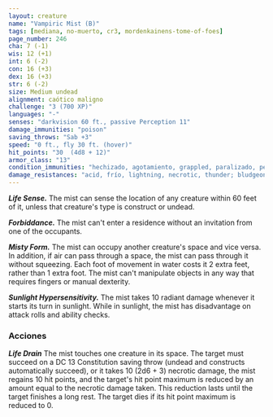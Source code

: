 ```yaml
---
layout: creature
name: "Vampiric Mist (B)"
tags: [mediana, no-muerto, cr3, mordenkainens-tome-of-foes]
page_number: 246
cha: 7 (-1)
wis: 12 (+1)
int: 6 (-2)
con: 16 (+3)
dex: 16 (+3)
str: 6 (-2)
size: Medium undead
alignment: caótico maligno
challenge: "3 (700 XP)"
languages: "-"
senses: "darkvision 60 ft., passive Perception 11"
damage_immunities: "poison"
saving_throws: "Sab +3"
speed: "0 ft., fly 30 ft. (hover)"
hit_points: "30  (4d8 + 12)"
armor_class: "13"
condition_immunities: "hechizado, agotamiento, grappled, paralizado, petrificado, envenenado, prone, restrained"
damage_resistances: "acid, frío, lightning, necrotic, thunder; bludgeoning, piercing, and slashing from nonmagical attacks"
---
```


***Life Sense.*** The mist can sense the location of any creature within 60 feet of it, unless that creature's type is construct or undead.

***Forbiddance.*** The mist can't enter a residence without an invitation from one of the occupants.

***Misty Form.*** The mist can occupy another creature's space and vice versa. In addition, if air can pass through a space, the mist can pass through it without squeezing. Each foot of movement in water costs it 2 extra feet, rather than 1 extra foot. The mist can't manipulate objects in any way that requires fingers or manual dexterity.

***Sunlight Hypersensitivity.*** The mist takes 10 radiant damage whenever it starts its turn in sunlight. While in sunlight, the mist has disadvantage on attack rolls and ability checks.

### Acciones

***Life Drain*** The mist touches one creature in its space. The target must succeed on a DC 13 Constitution saving throw (undead and constructs automatically succeed), or it takes 10 (2d6 + 3) necrotic damage, the mist regains 10 hit points, and the target's hit point maximum is reduced by an amount equal to the necrotic damage taken. This reduction lasts until the target finishes a long rest. The target dies if its hit point maximum is reduced to 0.